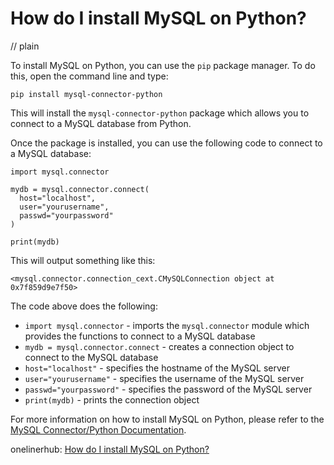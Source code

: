 # How do I install MySQL on Python?
// plain

To install MySQL on Python, you can use the `pip` package manager. To do this, open the command line and type:

```
pip install mysql-connector-python
```

This will install the `mysql-connector-python` package which allows you to connect to a MySQL database from Python.

Once the package is installed, you can use the following code to connect to a MySQL database:

```
import mysql.connector

mydb = mysql.connector.connect(
  host="localhost",
  user="yourusername",
  passwd="yourpassword"
)

print(mydb)
```

This will output something like this:

```
<mysql.connector.connection_cext.CMySQLConnection object at 0x7f859d9e7f50>
```

The code above does the following:
- `import mysql.connector` - imports the `mysql.connector` module which provides the functions to connect to a MySQL database
- `mydb = mysql.connector.connect` - creates a connection object to connect to the MySQL database
- `host="localhost"` - specifies the hostname of the MySQL server
- `user="yourusername"` - specifies the username of the MySQL server
- `passwd="yourpassword"` - specifies the password of the MySQL server
- `print(mydb)` - prints the connection object

For more information on how to install MySQL on Python, please refer to the [MySQL Connector/Python Documentation](https://dev.mysql.com/doc/connector-python/en/).

onelinerhub: [How do I install MySQL on Python?](https://onelinerhub.com/python-mysql/how-do-i-install-mysql-on-python)